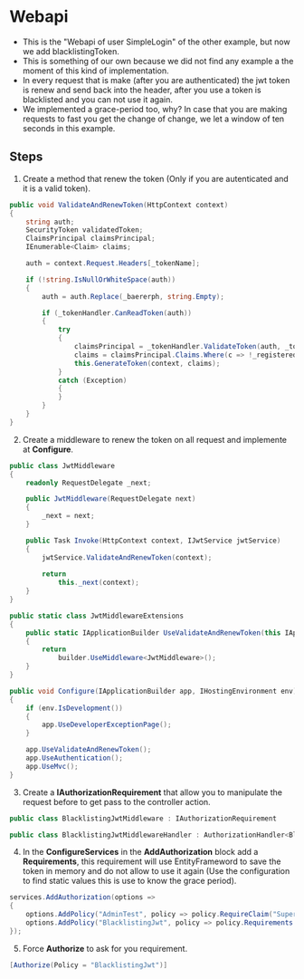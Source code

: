# Webapi

* This is the "Webapi of user SimpleLogin" of the other example, but now we add blacklistingToken.
* This is something of our own because we did not find any example a the moment of this kind of implementation.
* In every request that is make (after you are authenticated) the jwt token is renew and send back into the header, after you use a token is blacklisted and you can not use it again.
* We implemented a grace-period too, why? In case that you are making requests to fast you get the change of change, we let a window of ten seconds in this example. 

## Steps

1. Create a method that renew the token (Only if you are autenticated and it is a valid token).

```csharp
public void ValidateAndRenewToken(HttpContext context)
{
    string auth;
    SecurityToken validatedToken;
    ClaimsPrincipal claimsPrincipal;
    IEnumerable<Claim> claims;

    auth = context.Request.Headers[_tokenName];

    if (!string.IsNullOrWhiteSpace(auth))
    {
        auth = auth.Replace(_baererph, string.Empty);

        if (_tokenHandler.CanReadToken(auth))
        {
            try
            {
                claimsPrincipal = _tokenHandler.ValidateToken(auth, _tokenValidationParameters, out validatedToken);
                claims = claimsPrincipal.Claims.Where(c => !_registeredClaimUse.Contains(c.Type));
                this.GenerateToken(context, claims);
            }
            catch (Exception)
            {
            }
        }
    }
}
```

2. Create a middleware to renew the token on all request and implemente at **Configure**.

```csharp
public class JwtMiddleware
{
    readonly RequestDelegate _next;

    public JwtMiddleware(RequestDelegate next)
    {
        _next = next;
    }

    public Task Invoke(HttpContext context, IJwtService jwtService)
    {
        jwtService.ValidateAndRenewToken(context);
        
        return 
            this._next(context);
    }
}

public static class JwtMiddlewareExtensions
{
    public static IApplicationBuilder UseValidateAndRenewToken(this IApplicationBuilder builder)
    {
        return 
        	builder.UseMiddleware<JwtMiddleware>();
    }
}
```

```csharp
public void Configure(IApplicationBuilder app, IHostingEnvironment env)
{
    if (env.IsDevelopment())
    {
        app.UseDeveloperExceptionPage();
    }

    app.UseValidateAndRenewToken();
    app.UseAuthentication();
    app.UseMvc();
}
```

3. Create a **IAuthorizationRequirement** that allow you to manipulate the request before to get pass to the controller action.

```csharp
public class BlacklistingJwtMiddleware : IAuthorizationRequirement
```

```csharp
public class BlacklistingJwtMiddlewareHandler : AuthorizationHandler<BlacklistingJwtMiddleware>
```

4. In the **ConfigureServices** in the **AddAuthorization** block add a **Requirements**, this requirement will use EntityFrameword to save the token in memory and do not allow to use it again (Use the configuration to find static values this is use to know the grace period).

```csharp
services.AddAuthorization(options =>
{
    options.AddPolicy("AdminTest", policy => policy.RequireClaim("SuperTester", "true"));
    options.AddPolicy("BlacklistingJwt", policy => policy.Requirements.Add(new BlacklistingJwtMiddleware(new UserContext(dbOptions), Configuration)));
});
```

5. Force **Authorize** to ask for you requirement.

```csharp
[Authorize(Policy = "BlacklistingJwt")]
```